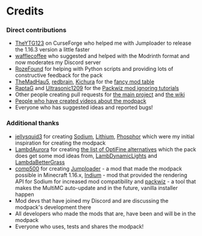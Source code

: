 # Credits
### Direct contributions

* [TheYTG123](https://www.curseforge.com/members/theytg123/projects) on CurseForge who helped me with Jumploader to release the 1.16.3 version a little faster
* [wafflecoffee](https://github.com/wafflecoffee) who suggested and helped with the Modrinth format and now moderates my Discord server
* [RozeFound](https://github.com/RozeFound) for helping with Python scripts and providing lots of constructive feedback for the pack
* [TheMadHau5](https://github.com/themadhau5), [redbrain](https://github.com/redbrain), [Kichura](https://github.com/Kichura) for the [fancy mod table](https://github.com/Fabulously-Optimized/fabulously-optimized/blob/main/INCLUDED-MODS.md) 
* [RaptaG](https://github.com/RaptaG) and [Ultrasonic1209](https://github.com/Ultrasonic1209) for the [Packwiz mod ignoring tutorials](https://fabulously-optimized.gitbook.io/modpack/readme/multimc-auto-update#can-i-ignore-some-of-the-mods)
* Other people creating pull requests for [the main project](https://github.com/Fabulously-Optimized/fabulously-optimized/graphs/contributors) and [the wiki](https://github.com/Fabulously-Optimized/wiki/graphs/contributors)
* [People who have created videos about the modpack](https://github.com/Fabulously-Optimized/fabulously-optimized#reviews)
* Everyone who has suggested ideas and reported bugs!

### Additional thanks

* [jellysquid3](https://github.com/jellysquid3) for creating [Sodium](https://www.curseforge.com/minecraft/mc-mods/sodium), [Lithium](https://www.curseforge.com/minecraft/mc-mods/lithium), [Phosphor](https://www.curseforge.com/minecraft/mc-mods/phosphor) which were my initial inspiration for creating the modpack
* [LambdAurora](https://github.com/LambdAurora) for creating [the list of OptiFine alternatives](https://lambdaurora.dev/optifine_alternatives) which the pack does get some mod ideas from, [LambDynamicLights](https://www.curseforge.com/minecraft/mc-mods/lambdynamiclights) and [LambdaBetterGrass](https://www.curseforge.com/minecraft/mc-mods/lambdabettergrass)
* [comp500](https://github.com/comp500) for creating [Jumploader](https://www.curseforge.com/minecraft/mc-mods/jumploader) - a mod that made the modpack possible in Minecraft 1.16.x, [Indium](https://modrinth.com/mod/indium) - mod that provided the rendering API for Sodium for increased mod compatibility and [packwiz](https://github.com/comp500/packwiz) - a tool that makes the MultiMC auto-update and in the future, vanilla installer happen
* Mod devs that have joined my Discord and are discussing the modpack's development there
* All developers who made the mods that are, have been and will be in the modpack
* Everyone who uses, tests and shares the modpack!
